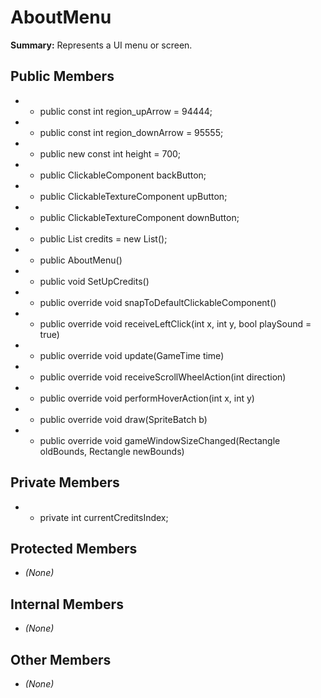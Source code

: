 # AboutMenu

**Summary:** Represents a UI menu or screen.

## Public Members
- - public const int region_upArrow = 94444;
- - public const int region_downArrow = 95555;
- - public new const int height = 700;
- - public ClickableComponent backButton;
- - public ClickableTextureComponent upButton;
- - public ClickableTextureComponent downButton;
- - public List<ICreditsBlock> credits = new List<ICreditsBlock>();
- - public AboutMenu()
- - public void SetUpCredits()
- - public override void snapToDefaultClickableComponent()
- - public override void receiveLeftClick(int x, int y, bool playSound = true)
- - public override void update(GameTime time)
- - public override void receiveScrollWheelAction(int direction)
- - public override void performHoverAction(int x, int y)
- - public override void draw(SpriteBatch b)
- - public override void gameWindowSizeChanged(Rectangle oldBounds, Rectangle newBounds)

## Private Members
- - private int currentCreditsIndex;

## Protected Members
- *(None)*

## Internal Members
- *(None)*

## Other Members
- *(None)*
